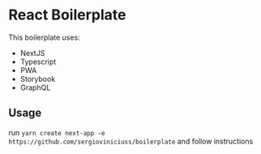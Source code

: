 # React Boilerplate
This boilerplate uses:
* NextJS
* Typescript
* PWA
* Storybook
* GraphQL

## Usage

run `yarn create next-app -e https://github.com/sergioviniciuss/boilerplate` and follow instructions
